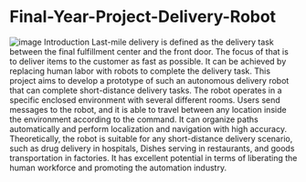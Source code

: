 # Final-Year-Project-Delivery-Robot
![image](https://user-images.githubusercontent.com/84996964/120047491-12343b00-c058-11eb-8e37-2485b8f023ff.png)
	Introduction
Last-mile delivery is defined as the delivery task between the final fulfillment center and the front door. The focus of that is to deliver items to the customer as fast as possible. It can be achieved by replacing human labor with robots to complete the delivery task. This project aims to develop a prototype of such an autonomous delivery robot that can complete short-distance delivery tasks.
The robot operates in a specific enclosed environment with several different rooms. Users send messages to the robot, and it is able to travel between any location inside the environment according to the command. It can organize paths automatically and perform localization and navigation with high accuracy. 
Theoretically, the robot is suitable for any short-distance delivery scenario, such as drug delivery in hospitals, Dishes serving in restaurants, and goods transportation in factories. It has excellent potential in terms of liberating the human workforce and promoting the automation industry.
